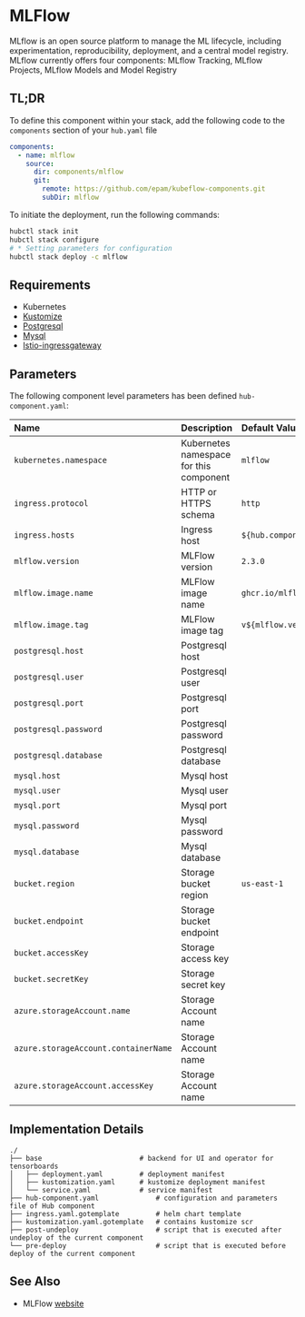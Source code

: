# MLFlow

MLflow is an open source platform to manage the ML lifecycle, including experimentation, reproducibility, deployment,
and a central model registry. MLflow currently offers four components: MLflow Tracking, MLflow Projects, MLflow Models
and Model Registry

## TL;DR

To define this component within your stack, add the following code to the `components` section of your  `hub.yaml` file

```yaml  
components:
  - name: mlflow
    source:
      dir: components/mlflow
      git:
        remote: https://github.com/epam/kubeflow-components.git
        subDir: mlflow
```

To initiate the deployment, run the following commands:

```bash
hubctl stack init
hubctl stack configure
# * Setting parameters for configuration
hubctl stack deploy -c mlflow
```

## Requirements

- Kubernetes
- [Kustomize](https://kustomize.io)
- [Postgresql](../postgresql)
- [Mysql](../mysql)
- [Istio-ingressgateway](../istio-ingressgateway)

## Parameters

The following component level parameters has been defined `hub-component.yaml`:

| Name                                 | Description                             | Default Value                        | Required |
|:-------------------------------------|:----------------------------------------|:-------------------------------------|:--------:|
| `kubernetes.namespace`               | Kubernetes namespace for this component | `mlflow`                             |          |
| `ingress.protocol`                   | HTTP or HTTPS schema                    | `http`                               |          |
| `ingress.hosts`                      | Ingress host                            | `${hub.componentName}.${dns.domain}` |          |
| `mlflow.version`                     | MLFlow version                          | `2.3.0`                              |          |
| `mlflow.image.name`                  | MLFlow image name                       | `ghcr.io/mlflow/mlflow`              |          |
| `mlflow.image.tag`                   | MLFlow image tag                        | `v${mlflow.version}`                 |          |
| `postgresql.host`                    | Postgresql host                         |                                      |          |
| `postgresql.user`                    | Postgresql user                         |                                      |          |
| `postgresql.port`                    | Postgresql port                         |                                      |          |
| `postgresql.password`                | Postgresql password                     |                                      |          |
| `postgresql.database`                | Postgresql database                     |                                      |          |
| `mysql.host`                         | Mysql host                              |                                      |          |
| `mysql.user`                         | Mysql user                              |                                      |          |
| `mysql.port`                         | Mysql port                              |                                      |          |
| `mysql.password`                     | Mysql password                          |                                      |          |
| `mysql.database`                     | Mysql database                          |                                      |          |
| `bucket.region`                      | Storage bucket region                   | `us-east-1`                          |          |
| `bucket.endpoint`                    | Storage bucket endpoint                 |                                      |          |
| `bucket.accessKey`                   | Storage access key                      |                                      |   `x`    |
| `bucket.secretKey`                   | Storage secret key                      |                                      |   `x`    |
| `azure.storageAccount.name`          | Storage Account name                    |                                      |          |
| `azure.storageAccount.containerName` | Storage Account name                    |                                      |          |
| `azure.storageAccount.accessKey`     | Storage Account name                    |                                      |          |

## Implementation Details

```text
./
├── base                        # backend for UI and operator for tensorboards
│   ├── deployment.yaml         # deployment manifest
│   ├── kustomization.yaml      # kustomize deployment manifest
│   └── service.yaml            # service manifest
├── hub-component.yaml              # configuration and parameters file of Hub component
├── ingress.yaml.gotemplate         # helm chart template
├── kustomization.yaml.gotemplate   # contains kustomize scr
├── post-undeploy                   # script that is executed after undeploy of the current component
└── pre-deploy                      # script that is executed before deploy of the current component
```

## See Also

* MLFlow [website](https://mlflow.org/)
